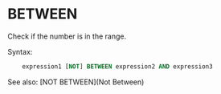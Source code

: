 # BETWEEN

Check if the number is in the range.

Syntax:
```sql
    expression1 [NOT] BETWEEN expression2 AND expression3
```

See also: [NOT BETWEEN](Not Between)